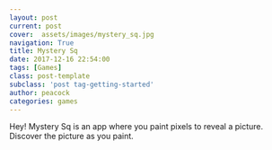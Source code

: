 ```yaml
---
layout: post
current: post
cover:  assets/images/mystery_sq.jpg
navigation: True
title: Mystery Sq
date: 2017-12-16 22:54:00
tags: [Games]
class: post-template
subclass: 'post tag-getting-started'
author: peacock
categories: games
---
```


Hey! Mystery Sq is an app where you paint pixels to reveal a picture. Discover the picture as you paint.